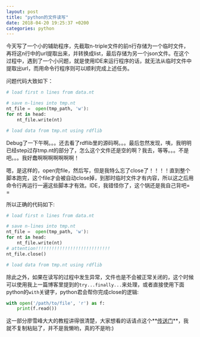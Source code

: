 ```yaml
---
layout: post
title: "python的文件读写"
date: 2018-04-20 19:25:37 +0200
categories: python
---
```


今天写了一个小的辅助程序，先截取n-triple文件的前n行存储为一个临时文件，再将这n行中的url提取出来，并转换成list，最后存储为另一个json文件。在这个过程中，遇到了一个小问题，就是使用IDE来运行程序的话，就无法从临时文件中提取出url，而用命令行程序则可以顺利完成上述任务。

问题代码大致如下：
```python
# load first n lines from data.nt

# save n-lines into tmp.nt
nt_file =  open(tmp_path, 'w'):
for nt in head:
    nt_file.write(nt)

# load data from tmp.nt using rdflib
```

Debug了一下午啊。。。还去看了rdflib里的源码啊。。。最后忽然发现，咦，我明明已经step过存tmp.nt的部分了，怎么这个文件还是空的啊？我去，等等。。。不是吧。。。我好蠢啊啊啊啊啊啊啊！

嗯，是这样的，open完file，然后写，但是我特么忘了close了！！！！直到整个脚本跑完，这个file才会被自动close掉，到那时临时文件才有内容，所以这之后用命令行再运行一遍这些脚本才有效。IDE，我错怪你了，这个锅还是我自己背吧= =

所以正确的代码如下:

```python
# load first n lines from data.nt

# save n-lines into tmp.nt
nt_file =  open(tmp_path, 'w'):
for nt in head:
    nt_file.write(nt)
# attention!!!!!!!!!!!!!!!!!!!!!!!!!!!!
nt_file.close()

# load data from tmp.nt using rdflib
```

除此之外，如果在读写的过程中发生异常，文件也是不会被正常关闭的，这个时候可以使用我上一篇博客里提到的`try...finally...`来处理，或者直接使用下面python的`with`关键字，python君会帮你完成close的逻辑:

```python
with open('/path/to/file', 'r') as f:
    print(f.read())
```

这一部分廖雪峰大大的教程讲得很清楚，大家想看的话请点这个**[传送门](https://www.liaoxuefeng.com/wiki/0014316089557264a6b348958f449949df42a6d3a2e542c000/001431917715991ef1ebc19d15a4afdace1169a464eecc2000)**，我就不复制粘贴了，并不是我懒哟，真的不是哟:)

